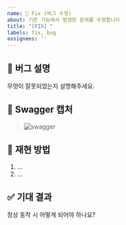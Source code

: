 ```yaml
---
name: 🐛 Fix (버그 수정)
about: 기존 기능에서 발생한 문제를 수정합니다
title: "[FIX] "
labels: fix, bug
assignees: ''
---
```


## 🐞 버그 설명
무엇이 잘못되었는지 설명해주세요.

## 📸 Swagger 캡처
> ![swagger](https://...)

## 🔁 재현 방법
1. ...
2. ...

## ✅ 기대 결과
정상 동작 시 어떻게 되어야 하나요?
